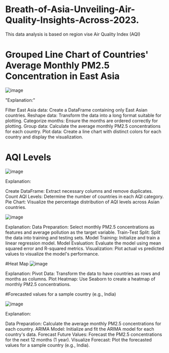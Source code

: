 # Breath-of-Asia-Unveiling-Air-Quality-Insights-Across-2023.

This data analysis is based on region vise Air Quality Index (AQI)
# Grouped Line Chart of Countries' Average Monthly PM2.5 Concentration in East Asia
![image](https://github.com/user-attachments/assets/97d32c97-24aa-4576-a808-660758adee79)

"Explanation:"

Filter East Asia data: Create a DataFrame containing only East Asian countries.
Reshape data: Transform the data into a long format suitable for plotting.
Categorize months: Ensure the months are ordered correctly for plotting.
Group data: Calculate the average monthly PM2.5 concentrations for each country.
Plot data: Create a line chart with distinct colors for each country and display the visualization.


# AQI Levels
![image](https://github.com/user-attachments/assets/c8a909dd-2f66-4863-bab4-91da0b5b5a95)

Explanation:

Create DataFrame: Extract necessary columns and remove duplicates.
Count AQI Levels: Determine the number of countries in each AQI category.
Pie Chart: Visualize the percentage distribution of AQI levels across Asian countries.



![image](https://github.com/user-attachments/assets/179929ad-f303-4cc1-82e1-0708121caae9)

Explanation:
Data Preparation: Select monthly PM2.5 concentrations as features and average pollution as the target variable.
Train-Test Split: Split the data into training and testing sets.
Model Training: Initialize and train a linear regression model.
Model Evaluation: Evaluate the model using mean squared error and R-squared metrics.
Visualization: Plot actual vs predicted values to visualize the model's performance.


#Heat Map
![image](https://github.com/user-attachments/assets/042be4fa-5030-46d1-8866-53cafbc47948)

Explanation:
Pivot Data: Transform the data to have countries as rows and months as columns.
Plot Heatmap: Use Seaborn to create a heatmap of monthly PM2.5 concentrations.

#Forecasted values for a sample country (e.g., India)

![image](https://github.com/user-attachments/assets/3afa2831-002a-4f11-827b-2bdbdf6621dc)

Explanation:

Data Preparation: Calculate the average monthly PM2.5 concentrations for each country.
ARIMA Model: Initialize and fit the ARIMA model for each country's data.
Forecast Future Values: Forecast the PM2.5 concentrations for the next 12 months (1 year).
Visualize Forecast: Plot the forecasted values for a sample country (e.g., India).
